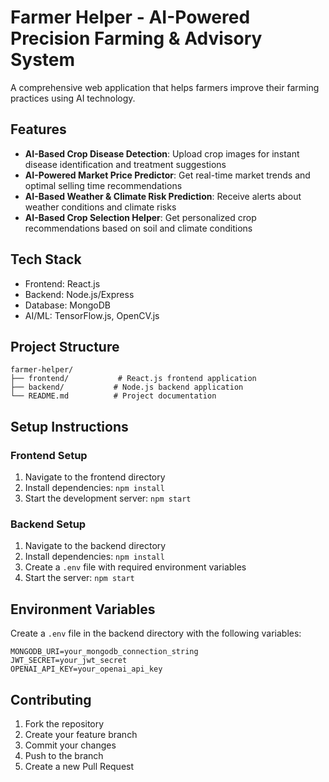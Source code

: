 # Farmer Helper - AI-Powered Precision Farming & Advisory System

A comprehensive web application that helps farmers improve their farming practices using AI technology.

## Features

- **AI-Based Crop Disease Detection**: Upload crop images for instant disease identification and treatment suggestions
- **AI-Powered Market Price Predictor**: Get real-time market trends and optimal selling time recommendations
- **AI-Based Weather & Climate Risk Prediction**: Receive alerts about weather conditions and climate risks
- **AI-Based Crop Selection Helper**: Get personalized crop recommendations based on soil and climate conditions

## Tech Stack

- Frontend: React.js
- Backend: Node.js/Express
- Database: MongoDB
- AI/ML: TensorFlow.js, OpenCV.js

## Project Structure

```
farmer-helper/
├── frontend/           # React.js frontend application
├── backend/           # Node.js backend application
└── README.md          # Project documentation
```

## Setup Instructions

### Frontend Setup
1. Navigate to the frontend directory
2. Install dependencies: `npm install`
3. Start the development server: `npm start`

### Backend Setup
1. Navigate to the backend directory
2. Install dependencies: `npm install`
3. Create a `.env` file with required environment variables
4. Start the server: `npm start`

## Environment Variables

Create a `.env` file in the backend directory with the following variables:
```
MONGODB_URI=your_mongodb_connection_string
JWT_SECRET=your_jwt_secret
OPENAI_API_KEY=your_openai_api_key
```

## Contributing

1. Fork the repository
2. Create your feature branch
3. Commit your changes
4. Push to the branch
5. Create a new Pull Request 